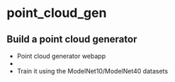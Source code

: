 # point_cloud_gen

## Build a point cloud generator

- Point cloud generator webapp 
- 
- Train it using the ModelNet10/ModelNet40 datasets
